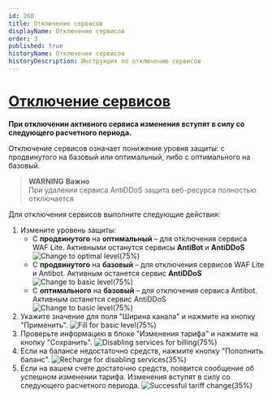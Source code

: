 ```yaml
---
id: 260
title: Отключение сервисов
displayName: Отключение сервисов
order: 3
published: true
historyName: Отключение сервисов
historyDescription: Инструкция по отключению сервисов
---
```


# [Отключение сервисов](disabling-services)

**При отключении активного сервиса изменения вступят в силу со следующего расчетного периода.**

Отключение сервисов означает понижение уровня защиты: с продвинутого на базовый или оптимальный, либо с оптимального на базовый.

> **WARNING**
> **Важно**  
> При удалении сервиса AntiDDoS защита веб-ресурса полностью отключается

Для отключения сервисов выполните следующие действия:
1. Измените уровень защиты:
   - С **продвинутого** на **оптимальный** – для отключения сервиса WAF Lite. Активными останутся сервисы **AntiBot** и **AntiDDoS**
![Change to optimal level(75%)](https://img.solarspace.pro/docs/change-to-optimal-level.jpg "Изменение на оптимальный уровень")
   - С **продвинутого** на **базовый** – для отключения сервисов WAF Lite и Antibot. Активным останется сервис **AntiDDoS**
![Change to basic level(75%)](https://img.solarspace.pro/docs/change-to-basic-level.jpg "Изменение на базовый уровень")
   - С **оптимального** на **базовый** – для отключения сервиса Antibot. Активным останется сервис AntiDDoS
![Change to basic level(75%)](https://img.solarspace.pro/docs/change-to-basic-level.jpg "Изменение на базовый уровень")
2. Укажите значение для поля "Ширина канала" и нажмите на кнопку "Применить".
![Fill for basic level(75%)](https://img.solarspace.pro/docs/fill-for-basic-level.jpg "Заполнение для базового уровня")
3. Проверьте информацию в блоке "Изменения тарифа" и нажмите на кнопку "Сохранить".
![Disabling services for billing(75%)](https://img.solarspace.pro/docs/disabling-services-for-billing.jpg "Сохранение отключения сервисов")
4. Если на балансе недостаточно средств, нажмите кнопку "Пополнить баланс".
![Recharge for disabling services(35%)](https://img.solarspace.pro/docs/recharge-for-disabling-services.jpg "Пополнение баланса при отключении сервисов")
5. Если на вашем счете достаточно средств, появится сообщение об успешном изменении тарифа. Изменения вступят в силу со следующего расчетного периода.
![Successful tariff change(35%)](https://img.solarspace.pro/docs/successful-tariff-change.jpg "Успешное изменение тарифа")
